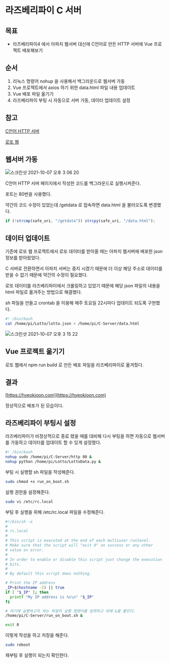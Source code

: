 # 라즈베리파이 C 서버

## 목표

- 라즈베리파이4 에서 아파치 웹서버 대신에 C언어로 만든 HTTP 서버에 Vue 프로젝트 배포해보기

## 순서

1. 리눅스 명령어 nohup 을 사용해서 백그라운드로 웹서버 가동
2. Vue 프로젝트에서 axios 하기 위한 data.html 파일 내용 업데이트
3. Vue 배포 파일 옮기기
4. 라즈베리파이 부팅 시 자동으로 서버 가동, 데이터 업데이트 설정

## 참고

[C언어 HTTP 서버](https://www.notion.so/C-HTTP-426fa63fd6dc43f9b4866d1491d4dc59)

[로또 웹](https://www.notion.so/05d7e67ad0b540bba27f2f1636e9e89b)

## 웹서버 가동

![스크린샷 2021-10-07 오후 3 06 20](https://user-images.githubusercontent.com/74812188/136333876-b75fec83-0c88-4c52-a75a-57dd8e44738b.png)

C언어 HTTP 서버 페이지에서 작성한 코드를 백그라운드로 실행시켜준다.

포트는 80번을 사용했다.

약간의 코드 수정이 있었는데 /getdata 로 접속하면 data.html 을 불러오도록 변경했다.

```jsx
if (!strcmp(safe_uri, "/getdata")) strcpy(safe_uri, "/data.html");
```

## 데이터 업데이트

기존에 로또 웹 프로젝트에서 로또 데이터를 받아올 때는 아파치 웹서버에 배포한 json 정보를 받아왔었다.

C 서버로 전환하면서 아파치 서버는 중지 시켰기 때문에 더 이상 해당 주소로 데이터를 받을 수 없기 때문에 약간의 수정이 필요했다.

로또 데이터를 라즈베리파이에서 크롤링하고 있었기 때문에 해당 json 파일의 내용을 html 파일로 옮겨주는 방법으로 해결했다.

sh 파일을 만들고 crontab 을 이용해 매주 토요일 22시마다 업데이트 되도록 구현했다.

```bash
#! /bin/bash
cat /home/pi/Lotto/lotto.json > /home/pi/C-Server/data.html
```

![스크린샷 2021-10-07 오후 3 15 22](https://user-images.githubusercontent.com/74812188/136333904-ec0a37a0-31e0-4cd3-bb4f-ed9f70c48ef2.png)

## Vue 프로젝트 옮기기

로또 웹에서 npm run build 로 만든 배포 파일을 라즈베리파이로 옮겨줬다.

## 결과

[https://hyeokjoon.com](https://hyeokjoon.com)

정상적으로 배포가 된 모습이다.

## 라즈베리파이 부팅시 설정

라즈베리파이가 비정상적으로 종료 됐을 때를 대비해 다시 부팅을 하면 자동으로 웹서버를 가동하고 데이터를 업데이트 할 수 있게 설정했다.

```bash
#! /bin/bash
nohup sudo /home/pi/C-Server/http 80 &
nohup python /home/pi/Lotto/LottoData.py &
```

부팅 시 실행할 sh 파일을 작성해준다.

```bash
sudo chmod +x run_on_boot.sh
```

실행 권한을 설정해준다.

```bash
sudo vi /etc/rc.local
```

부팅 후 실행을 위해 /etc/rc.local 파일을 수정해준다.

```bash
#!/bin/sh -e
#
# rc.local
#
# This script is executed at the end of each multiuser runlevel.
# Make sure that the script will "exit 0" on success or any other
# value on error.
#
# In order to enable or disable this script just change the execution
# bits.
#
# By default this script does nothing.

# Print the IP address
_IP=$(hostname -I) || true
if [ "$_IP" ]; then
  printf "My IP address is %s\n" "$_IP"
fi

# 여기에 실행하고자 하는 파일의 실행 명령어를 입력하고 뒤에 &를 붙인다.
/home/pi/C-Server/run_on_boot.sh &

exit 0
```

이렇게 작성을 하고 저장을 해준다.

```bash
sudo reboot
```

재부팅 후 실행이 되는지 확인한다.

